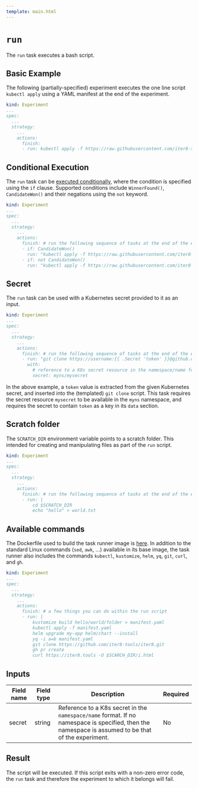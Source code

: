 ```yaml
---
template: main.html
---
```


# `run`
The `run` task executes a bash script.

## Basic Example

The following (partially-specified) experiment executes the one line script `kubectl apply` using a YAML manifest at the end of the experiment.

```yaml
kind: Experiment
...
spec:
  ...
  strategy:
    ...
    actions:
      finish:
      - run: kubectl apply -f https://raw.githubusercontent.com/iter8-tools/iter8/master/samples/mysample/manifest.yaml
```

## Conditional Execution

The `run` task can be [executed conditionally](../experiment.md#taskspec), where the condition is specified using the `if` clause. Supported conditions include `WinnerFound()`, `CandidateWon()` and their negations using the `not` keyword.

```yaml
kind: Experiment
...
spec:
  ...
  strategy:
    ...
    actions:
      finish: # run the following sequence of tasks at the end of the experiment
      - if: CandidateWon()
        run: "kubectl apply -f https://raw.githubusercontent.com/iter8-tools/iter8/master/samples/knative/quickstart/candidate.yaml"
      - if: not CandidateWon()
        run: "kubectl apply -f https://raw.githubusercontent.com/iter8-tools/iter8/master/samples/knative/quickstart/baseline.yaml"
```

## Secret

The `run` task can be used with a Kubernetes secret provided to it as an input.

```yaml
kind: Experiment
...
spec:
  ...
  strategy:
    ...
    actions:
      finish: # run the following sequence of tasks at the end of the experiment
      - run: "git clone https://username:{{ .Secret 'token' }}@github.com/username/repo.git"
        with:
          # reference to a K8s secret resource in the namespace/name format. If no namespace is specified, the namespace of the secret is assumed to be that of the experiment.
          secret: myns/mysecret
```

In the above example, a `token` value is extracted from the given Kubernetes secret, and inserted into the (templated) `git clone` script. This task requires the secret resource `mysecret` to be available in the `myns` namespace, and requires the secret to contain `token` as a key in its `data` section.


## Scratch folder

The `SCRATCH_DIR` environment variable points to a scratch folder. This intended for creating and manipulating files as part of the `run` script.

```yaml
kind: Experiment
...
spec:
  ...
  strategy:
    ...
    actions:
      finish: # run the following sequence of tasks at the end of the experiment
      - run: |
          cd $SCRATCH_DIR
          echo "hello" > world.txt
```

## Available commands

The Dockerfile used to build the task runner image is [here](https://github.com/iter8-tools/handler/blob/main/Dockerfile). In addition to the standard Linux commands (`sed`, `awk`, ...) available in its base image, the task runner also includes the commands `kubectl`, `kustomize`, `helm`, `yq`, `git`, `curl`, and `gh`.

```yaml
kind: Experiment
...
spec:
  ...
  strategy:
    ...
    actions:
      finish: # a few things you can do within the run script
      - run: |
          kustomize build hello/world/folder > manifest.yaml
          kubectl apply -f manifest.yaml
          helm upgrade my-app helm/chart --install
          yq -i a=b manifest.yaml
          git clone https://github.com/iter8-tools/iter8.git
          gh pr create
          curl https://iter8.tools -O $SCARCH_DIR/i.html
```


## Inputs

| Field name | Field type | Description | Required |
| ----- | ---- | ----------- | -------- |
| secret | string | Reference to a K8s secret in the `namespace/name` format. If no namespace is specified, then the namespace is assumed to be that of the experiment.  | No |

## Result

The script will be executed. If this script exits with a non-zero error code, the `run` task and therefore the experiment to which it belongs will fail.
